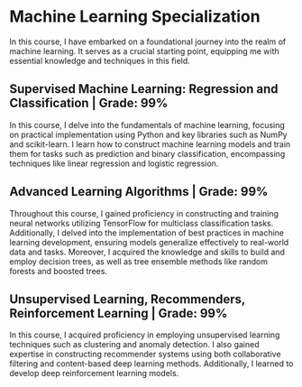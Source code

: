 # Machine Learning Specialization

In this course, I have embarked on a foundational journey into the realm of machine learning. It serves as a crucial starting point, equipping me with essential knowledge and techniques in this field.

## Supervised Machine Learning: Regression and Classification | Grade: 99%

In this course, I delve into the fundamentals of machine learning, focusing on practical implementation using Python and key libraries such as NumPy and scikit-learn. I learn how to construct machine learning models and train them for tasks such as prediction and binary classification, encompassing techniques like linear regression and logistic regression.

## Advanced Learning Algorithms | Grade: 99%

Throughout this course, I gained proficiency in constructing and training neural networks utilizing TensorFlow for multiclass classification tasks. Additionally, I delved into the implementation of best practices in machine learning development, ensuring models generalize effectively to real-world data and tasks. Moreover, I acquired the knowledge and skills to build and employ decision trees, as well as tree ensemble methods like random forests and boosted trees.

## Unsupervised Learning, Recommenders, Reinforcement Learning | Grade: 99%

In this course, I acquired proficiency in employing unsupervised learning techniques such as clustering and anomaly detection. I also gained expertise in constructing recommender systems using both collaborative filtering and content-based deep learning methods. Additionally, I learned to develop deep reinforcement learning models.
